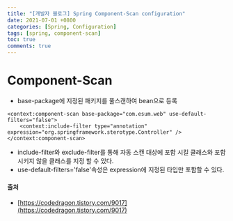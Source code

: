 ```yaml
---
title: "[개발자 블로그] Spring Component-Scan configuration"
date: 2021-07-01 +0800
categories: [Spring, Configuration]
tags: [spring, component-scan]
toc: true
comments: true
---
```


# Component-Scan

- base-package에 지정된 패키지를 풀스캔하여 bean으로 등록

~~~
<context:component-scan base-package="com.esum.web" use-default-filters="false">
	<context:include-filter type="annotation" expression="org.springframework.sterotype.Controller" />
</context:component-scan>
~~~

- include-filter와 exclude-filter를 통해 자동 스캔 대상에 포함 시킬 클래스와 포함시키지 않을 클래스를 지정 할 수 있다.<br>
- use-default-filters='false'속성은 expression에 지정된 타입만 포함할 수 있다.<br>

#### 출처
- [https://codedragon.tistory.com/9017](https://codedragon.tistory.com/9017)